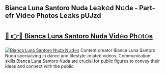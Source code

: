 ## Bianca Luna Santoro Nuda Le𝚊k𝚎d N𝚞𝚍e - Part-efr Vid𝚎o Photos Le𝚊ks pUJzd

# <h2><a href="http://fbbxzd.evod.top/?m=Bianca+Luna+Santoro+Nuda">🔗 👉🔴 Bianca Luna Santoro Nuda Vid𝚎o Ph𝚘t𝚘s</a></h2>

[![Bianca Luna Santoro Nuda N𝚞d𝚎s](https://i.imgur.com/8V9OHl7.gif)](http://fbbxzd.evod.top/?m=Bianca+Luna+Santoro+Nuda)
Content creator Bianca Luna Santoro Nuda specializing in dance and lifestyle-related videos. Communication skills Bianca Luna Santoro Nuda are crucial for public figures to convey their ideas and connect with the public. 
